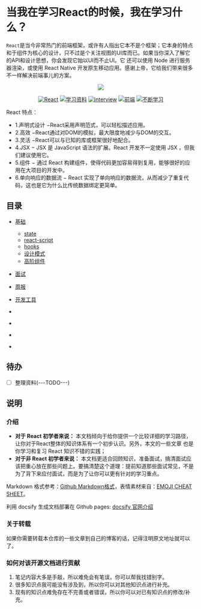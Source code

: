 # 当我在学习React的时候，我在学习什么？

`React`是当今非常热门的前端框架，或许有人指出它本不是个框架；它本身的特点和于组件为核心的设计，只不过是个关注视图的UI库而已。如果当你深入了解它的API和设计思想，你会发现它始以UI而不止UI。它 还可以使用 Node 进行服务器渲染，或使用 React Native 开发原生移动应用。感谢上帝，它给我们带来很多不一样解决前端事儿的方案。

<p align="center">
    <a href="" target="_blank">
        <img src="https://github.com/ok3-8/when-i-using-react/raw/master/libs/images/logo-react.png" width=""/>
    </a>
</p>

<p align="center">
  <a href=""><img src="https://img.shields.io/badge/React-16+-brightgreen.svg" alt="React"></a>
  <a href=""><img src="https://img.shields.io/badge/学习资料-list-blue.svg" alt="学习资料"></a>
  <a href=""><img src="https://img.shields.io/badge/面试资料-interview-lightgrey.svg" alt="interview"></a>
  <a href=""><img src="https://img.shields.io/badge/前端-frontend-important.svg" alt="前端"></a>
  <a href=""><img src="https://img.shields.io/badge/不断学习-comeon-critical.svg" alt="不断学习"></a>
</p>

React 特点：
- 1.声明式设计 −React采用声明范式，可以轻松描述应用。  
- 2.高效 −React通过对DOM的模拟，最大限度地减少与DOM的交互。
- 3.灵活 −React可以与已知的库或框架很好地配合。
- 4.JSX − JSX 是 JavaScript 语法的扩展。React 开发不一定使用 JSX ，但我们建议使用它。
- 5.组件 − 通过 React 构建组件，使得代码更加容易得到复用，能够很好的应用在大项目的开发中。
- 6.单向响应的数据流 − React 实现了单向响应的数据流，从而减少了重复代码，这也是它为什么比传统数据绑定更简单。

## 目录

- [基础](#base)
    - [state](#state)
    - [react-script](#react-script)
    - [hooks](#hooks)
    - [设计模式](#设计模式)
    - [高阶组件](#高阶组件)

- [面试](#interview)
- [周报](#weekly)
- [开发工具](#tools)
- []()
- []()
- []()
- []()


## 待办

- [ ] 整理资料(---TODO---)

## 说明

### 介绍

*  **对于 React 初学者来说：** 本文档倾向于给你提供一个比较详细的学习路径，让你对于React整体的知识体系有一个初步认识。另外，本文的一些文章
也是你学习和复习 React 知识不错的实践；
*  **对于非 React 初学者来说：** 本文档更适合回顾知识，准备面试，搞清面试应该把重心放在那些问题上。要搞清楚这个道理：提前知道那些面试常见，不是为了背下来应付面试，而是为了让你可以更有针对的学习重点。

Markdown 格式参考：[Github Markdown格式](https://guides.github.com/features/mastering-markdown/)，表情素材来自：[EMOJI CHEAT SHEET](https://www.webpagefx.com/tools/emoji-cheat-sheet/)。

利用 docsify 生成文档部署在 Github pages: [docsify 官网介绍](https://docsify.js.org/#/)

### 关于转载

如果你需要转载本仓库的一些文章到自己的博客的话，记得注明原文地址就可以了。

### 如何对该开源文档进行贡献

1. 笔记内容大多是手敲，所以难免会有笔误，你可以帮我找错别字。
2. 很多知识点我可能没有涉及到，所以你可以对其他知识点进行补充。
3. 现有的知识点难免存在不完善或者错误，所以你可以对已有知识点的修改/补充。






